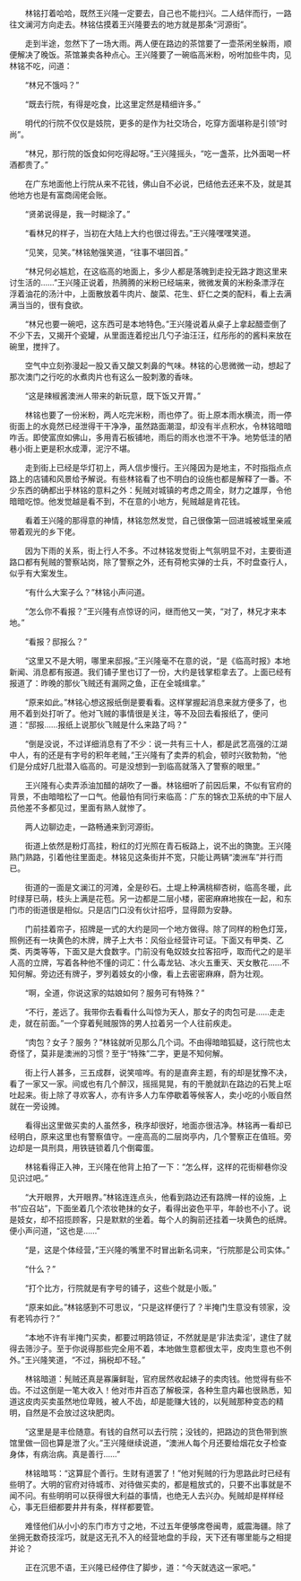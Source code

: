　　林铭打着哈哈，既然王兴隆一定要去，自己也不能扫兴。二人结伴而行，一路往文澜河方向走去。林铭估摸着王兴隆要去的地方就是那条“河源街”。

　　走到半途，忽然下了一场大雨。两人便在路边的茶馆要了一壶茶闲坐躲雨，顺便解决了晚饭。茶馆兼卖各种点心。王兴隆要了一碗临高米粉，吩咐加些牛肉，见林铭不吃，问道：

　　“林兄不饿吗？”

　　“既去行院，有得是吃食，比这里定然是精细许多。”

　　明代的行院不仅仅是妓院，更多的是作为社交场合，吃穿方面堪称是引领“时尚”。

　　“林兄，那行院的饭食如何吃得起呀。”王兴隆摇头，“吃一盏茶，比外面喝一杯酒都贵了。”

　　在广东地面他上行院从来不花钱，佛山自不必说，巴结他去还来不及，就是其他地方也是有富商阔佬会账。

　　“贤弟说得是，我一时糊涂了。”

　　“看林兄的样子，当初在大陆上大约也很过得去。”王兴隆嘿嘿笑道。

　　“见笑，见笑。”林铭勉强笑道，“往事不堪回首。”

　　“林兄何必尴尬，在这临高的地面上，多少人都是落魄到走投无路才跑这里来讨生活的……”王兴隆正说着，热腾腾的米粉已经端来，微微发黄的米粉条漂浮在浮着油花的汤汁中，上面散放着牛肉片、酸菜、花生、虾仁之类的配料，看上去满满当当的，很有食欲。

　　“林兄也要一碗吧，这东西可是本地特色。”王兴隆说着从桌子上拿起醋壶倒了不少下去，又揭开个瓷罐，从里面连着挖出几勺子油汪汪，红彤彤的的酱料来放在碗里，搅拌了。

　　空气中立刻弥漫起一股又香又酸又刺鼻的气味。林铭的心思微微一动，想起了那次澳门之行吃的水煮肉片也有这么一股刺激的香味。

　　“这是辣椒酱澳洲人带来的新玩意，既下饭又开胃。”

　　林铭也要了一份米粉，两人吃完米粉，雨也停了。街上原本雨水横流，雨一停街面上的水竟然已经泄得干干净净，虽然路面潮湿，却没有半点积水，令林铭暗暗咋舌。即使富庶如佛山，多用青石板铺地，雨后的雨水也泄不干净。地势低洼的陋巷小街上更是积水成潭，泥泞不堪。

　　走到街上已经是华灯初上，两人信步慢行。王兴隆因为是地主，不时指指点点路上的店铺和风景给予解说。有些林铭看了也不明白的设施也都是解释了一番。不少东西的确都出乎林铭的意料之外：髡贼对城镇的考虑之周全，财力之雄厚，令他暗暗吃惊。他发觉越是看不到，不在意的小地方，髡贼越是肯花钱。

　　看着王兴隆的那得意的神情，林铭忽然发觉，自己很像第一回进城被城里亲戚带着观光的乡下佬。

　　因为下雨的关系，街上行人不多。不过林铭发觉街上气氛明显不对，主要街道路口都有髡贼的警察站岗，除了警察之外，还有荷枪实弹的士兵，不时盘查行人，似乎有大案发生。

　　“有什么大案子么？”林铭小声问道。

　　“怎么你不看报？”王兴隆有点惊讶的问，继而他又一笑，“对了，林兄才来本地。”

　　“看报？邸报么？”

　　“这里又不是大明，哪里来邸报。”王兴隆毫不在意的说，“是《临高时报》本地新闻、消息都有报道。我们铺子里也订了一份，大约是钱掌柜拿去了。上面已经有报道了：昨晚的那伙飞贼还有漏网之鱼，正在全城缉拿。”

　　“原来如此。”林铭心想这报纸倒是要看看。这样掌握起消息来就方便多了，也用不着到处打听了。他对飞贼的事情很是关注，等不及回去看报纸了，便问道：“邸报……报纸上说那伙飞贼是什么来路了吗？”

　　“倒是没说，不过详细消息有了不少：说一共有三十人，都是武艺高强的江湖中人，有的还是有字号的积年老贼，”王兴隆有了卖弄的机会，顿时兴致勃勃，“他们是分成好几批潜入临高的。可是没想到一到临高就落入了警察的眼里。”

　　王兴隆有心卖弄添油加醋的胡吹了一番。林铭细听了前因后果，不似有官府的背景，不由暗暗松了一口气。他最怕有同行来临高：广东的锦衣卫系统的中下层人员他差不多都见过，里面有熟人就惨了。

　　两人边聊边走，一路畅通来到河源街。

　　街道上依然是粉灯高挂，粉红的灯光照在青石板路上，说不出的旖旎。王兴隆熟门熟路，引着他往里面走。林铭见这条街并不宽，只能让两辆“澳洲车”并行而已。

　　街道的一面是文澜江的河滩，全是砂石。土堤上种满桃柳杏树，临高冬暖，此时绿芽已萌，枝头上满是花苞。另一边都是二层小楼，密密麻麻地挨在一起，和东门市的街道很是相似。只是店门口没有伙计招呼，显得颇为安静。

　　门前挂着帘子，招牌是一式的大约是同一个地方做得。除了同样的粉色灯笼，照例还有一块黄色的木牌，牌子上大书：风俗业经营许可证。下面又有甲类、乙类、丙类等等，下面又是大食数字。门前没有龟奴妓女拉客招呼，取而代之的是半人高的立牌，写着各种他不懂的词汇：什么毒龙钻、冰火五重天、天女散花……不知何解。旁边还有牌子，罗列着妓女的小像，看上去密密麻麻，蔚为壮观。

　　“啊，全道，你说这家的姑娘如何？服务可有特殊？”

　　“不行，差远了。我带你去看看什么叫惊为天人，那女子的肉包可是……走走走，就在前面。”一个穿着髡贼服饰的男人拉着另一个人往前疾走。

　　“肉包？女子？服务？”林铭就听见那么几个词。不由得暗暗狐疑，这行院也太奇怪了，莫非是澳洲的习惯？至于“特殊”二字，更是不知何解。

　　街上行人甚多，三五成群，说笑喧哗。有的是直奔主题，有的却是犹豫不决，看了一家又一家。间或也有几个醉汉，摇摇晃晃，有的干脆就趴在路边的石凳上呕吐起来。街上除了寻欢客人，亦有许多人力车停歇着等候客人，卖小吃的小贩自然就在一旁设摊。

　　看得出这里做买卖的人虽然多，秩序却很好，地面亦很洁净。林铭再一看却已经明白，原来这里也有警察值守。一座高高的二层岗亭内，几个警察正在值班。旁边却是一具刑具，用铁链锁着几个倒霉蛋。

　　林铭看得正入神，王兴隆在他背上拍了一下：“怎么样，这样的花街柳巷你没见识过吧。”

　　“大开眼界，大开眼界。”林铭连连点头，他看到路边还有路牌一样的设施，上书“应召站”，下面坐着几个浓妆艳抹的女子，看得出姿色平平，年龄也不小了。说是妓女，却不招揽顾客，只是默默的坐着。每个人的胸前还挂着一块黄色的纸牌。便小声问道，“这也是……”

　　“是，这是个体经营，”王兴隆的嘴里不时冒出新名词来，“行院那是公司实体。”

　　“什么？”

　　“打个比方，行院就是有字号的铺子，这些个就是小贩。”

　　“原来如此。”林铭感到不可思议，“只是这样便行了？半掩门生意没有领家，没有老鸨亦行？”

　　“本地不许有半掩门买卖，都要过明路领证，不然就是是‘非法卖淫’，逮住了就得去筛沙子。至于你说得那些完全用不着，本地做生意都很太平，皮肉生意也不例外。”王兴隆笑道，“不过，捐税却不轻。”

　　林铭暗道：髡贼还真是寡廉鲜耻，官府居然收起婊子的卖肉钱。他觉得有些不齿。不过这倒是一笔大收入！他对市井百态了解极深，各种生意内幕也很熟悉，知道这皮肉买卖虽然地位卑贱，被人不齿，却是能赚大钱的，以髡贼那种变态的精明，自然是不会放过这块肥肉。

　　“这里是是丰俭随意。有钱的自然可以去行院；没钱的，把路边的货色带到旅馆里做一回也算是泄了火。”王兴隆继续说道，“澳洲人每个月还要给烟花女子检查身体，有病治病。真是善行……”

　　林铭暗骂：“这算屁个善行。生财有道罢了！”他对髡贼的行为思路此时已经有些明了。大明的官府对待城市、对待做买卖的，都是粗放式的，只要不出事就是不闻不问。有些明明可以获得很大利益的事情，也绝无人去兴办。髡贼却是样样经心，事无巨细都要井井有条，样样都要管。

　　难怪他们从小小的东门市方寸之地，不过五年便够席卷闽粤，威震海疆。除了坐拥无数奇技淫巧，就是这无孔不入的经营地盘的手段，天下还有哪里能与之相提并论？

　　正在沉思不语，王兴隆已经停住了脚步，道：“今天就选这一家吧。”
